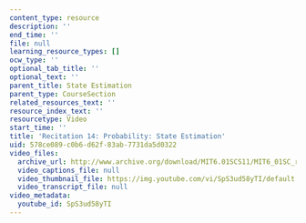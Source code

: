 ```yaml
---
content_type: resource
description: ''
end_time: ''
file: null
learning_resource_types: []
ocw_type: ''
optional_tab_title: ''
optional_text: ''
parent_title: State Estimation
parent_type: CourseSection
related_resources_text: ''
resource_index_text: ''
resourcetype: Video
start_time: ''
title: 'Recitation 14: Probability: State Estimation'
uid: 578ce089-c0b6-d62f-83ab-7731da5d0322
video_files:
  archive_url: http://www.archive.org/download/MIT6.01SCS11/MIT6_01SC_rec14_300k.mp4
  video_captions_file: null
  video_thumbnail_file: https://img.youtube.com/vi/SpS3ud58yTI/default.jpg
  video_transcript_file: null
video_metadata:
  youtube_id: SpS3ud58yTI
---
```

